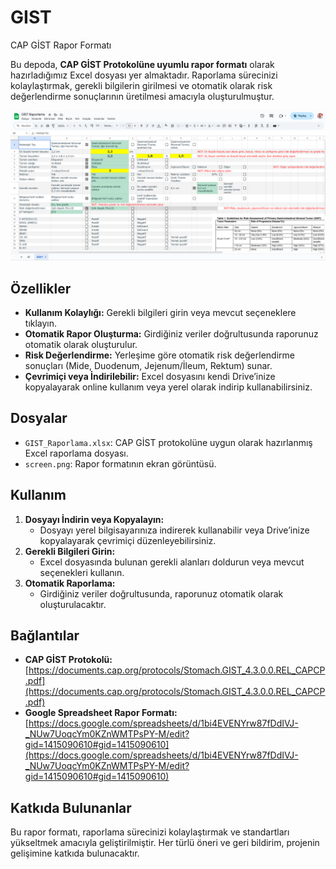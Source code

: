 # GIST
CAP GİST Rapor Formatı

Bu depoda, **CAP GİST Protokolüne uyumlu rapor formatı** olarak hazırladığımız Excel dosyası yer almaktadır. Raporlama sürecinizi kolaylaştırmak, gerekli bilgilerin girilmesi ve otomatik olarak risk değerlendirme sonuçlarının üretilmesi amacıyla oluşturulmuştur.

![Ekran Görüntüsü](screen.png)

## Özellikler

- **Kullanım Kolaylığı:** Gerekli bilgileri girin veya mevcut seçeneklere tıklayın.
- **Otomatik Rapor Oluşturma:** Girdiğiniz veriler doğrultusunda raporunuz otomatik olarak oluşturulur.
- **Risk Değerlendirme:** Yerleşime göre otomatik risk değerlendirme sonuçları (Mide, Duodenum, Jejenum/İleum, Rektum) sunar.
- **Çevrimiçi veya İndirilebilir:** Excel dosyasını kendi Drive’inize kopyalayarak online kullanım veya yerel olarak indirip kullanabilirsiniz.

## Dosyalar

- `GIST_Raporlama.xlsx`: CAP GİST protokolüne uygun olarak hazırlanmış Excel raporlama dosyası.
- `screen.png`: Rapor formatının ekran görüntüsü.

## Kullanım

1. **Dosyayı İndirin veya Kopyalayın:**  
   - Dosyayı yerel bilgisayarınıza indirerek kullanabilir veya Drive’inize kopyalayarak çevrimiçi düzenleyebilirsiniz.
2. **Gerekli Bilgileri Girin:**  
   - Excel dosyasında bulunan gerekli alanları doldurun veya mevcut seçenekleri kullanın.
3. **Otomatik Raporlama:**  
   - Girdiğiniz veriler doğrultusunda, raporunuz otomatik olarak oluşturulacaktır.

## Bağlantılar

- **CAP GİST Protokolü:**  
  [https://documents.cap.org/protocols/Stomach.GIST_4.3.0.0.REL_CAPCP.pdf](https://documents.cap.org/protocols/Stomach.GIST_4.3.0.0.REL_CAPCP.pdf)
- **Google Spreadsheet Rapor Formatı:**  
  [https://docs.google.com/spreadsheets/d/1bi4EVENYrw87fDdIVJ-_NUw7UoqcYm0KZnWMTPsPY-M/edit?gid=1415090610#gid=1415090610](https://docs.google.com/spreadsheets/d/1bi4EVENYrw87fDdIVJ-_NUw7UoqcYm0KZnWMTPsPY-M/edit?gid=1415090610#gid=1415090610)

## Katkıda Bulunanlar

Bu rapor formatı, raporlama sürecinizi kolaylaştırmak ve standartları yükseltmek amacıyla geliştirilmiştir. Her türlü öneri ve geri bildirim, projenin gelişimine katkıda bulunacaktır.
